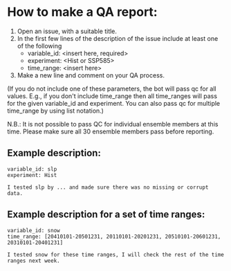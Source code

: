 # How to make a QA report:

1. Open an issue, with a suitable title.
2. In the first few lines of the description of the issue include at least one of the following
   - variable_id: \<insert here, required\>
   - experiment: \<Hist or SSP585\>
   - time_range: \<insert here\>
3. Make a new line and comment on your QA process.

(If you do not include one of these parameters, the bot will pass qc for all values. E.g., if you don't include time_range then all time_ranges will pass for the given variable_id and experiment. You can also pass qc for multiple time_range by using list notation.)

N.B.: It is not possible to pass QC for individual ensemble members at this time. Please make sure all 30 ensemble members pass before reporting.

## Example description:

```
variable_id: slp
experiment: Hist

I tested slp by ... and made sure there was no missing or corrupt data.
```

## Example description for a set of time ranges:

```
variable_id: snow
time_range: [20410101-20501231, 20110101-20201231, 20510101-20601231, 20310101-20401231]

I tested snow for these time ranges, I will check the rest of the time ranges next week.
```
